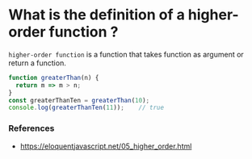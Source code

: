 # What is the definition of a higher-order function ?
`higher-order function` is a function that takes function as argument or return a function.

```js
function greaterThan(n) {
  return m => m > n;
}
const greaterThanTen = greaterThan(10);
console.log(greaterThanTen(11));    // true
```

### References
 - https://eloquentjavascript.net/05_higher_order.html
